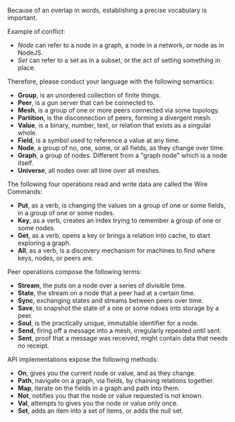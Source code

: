 Because of an overlap in words, establishing a precise vocabulary is important.

Example of conflict:

- _Node_ can refer to a node in a graph, a node in a network, or node as in NodeJS.
- _Set_ can refer to a set as in a subset, or the act of setting something in place.

Therefore, please conduct your language with the following semantics:

- **Group**, is an unordered collection of finite things.
- **Peer**, is a gun server that can be connected to.
- **Mesh**, is a group of one or more peers connected via some topology.
- **Partition**, is the disconnection of peers, forming a divergent mesh.
- **Value**, is a binary, number, text, or relation that exists as a singular whole.
- **Field**, is a symbol used to reference a value at any time.
- **Node**, a group of no, one, some, or all fields, as they change over time.
- **Graph**, a group of nodes. Different from a "graph node" which is a node itself.
- **Universe**, all nodes over all time over all meshes.

The following four operations read and write data are called the Wire Commands:

- **Put**, as a verb, is changing the values on a group of one or some fields, in a group of one or some nodes.
- **Key**, as a verb, creates an index trying to remember a group of one or some nodes.
- **Get**, as a verb, opens a key or brings a relation into cache, to start exploring a graph.
- **All**, as a verb, is a discovery mechanism for machines to find where keys, nodes, or peers are.

Peer operations compose the following terms:

- **Stream**, the puts on a node over a series of divisible time.
- **State**, the stream on a node that a peer had at a certain time.
- **Sync**, exchanging states and streams between peers over time.
- **Save**, to snapshot the state of a one or some ndoes into storage by a peer.
- **Soul**, is the practically unique, immutable identifier for a node.
- **Send**, firing off a message into a mesh, irregularly repeated until sent.
- **Sent**, proof that a message was received, might contain data that needs no receipt.

API implementations expose the following methods:

- **On**, gives you the current node or value, and as they change.
- **Path**, navigate on a graph, via fields, by chaining relations together.
- **Map**, iterate on the fields in a graph and path into them.
- **Not**, notifies you that the node or value requested is not known.
- **Val**, attempts to gives you the node or value only once.
- **Set**, adds an item into a set of items, or adds the null set.